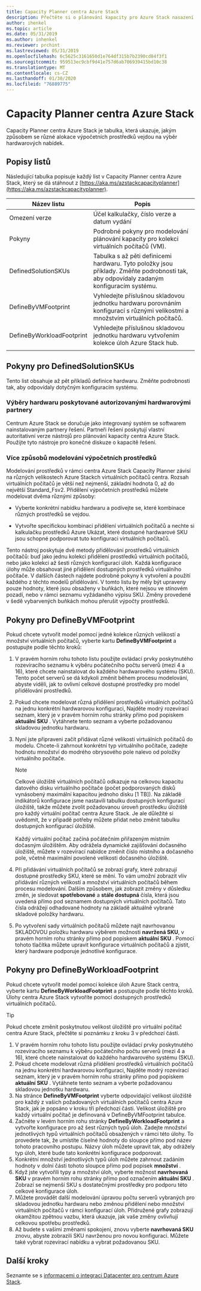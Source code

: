 ```yaml
---
title: Capacity Planner centra Azure Stack
description: Přečtěte si o plánování kapacity pro Azure Stack nasazení centra.
author: ihenkel
ms.topic: article
ms.date: 05/31/2019
ms.author: inhenkel
ms.reviewer: prchint
ms.lastreviewed: 05/31/2019
ms.openlocfilehash: 6c5625c3161650d1e764df315b7b2390cd84f3f1
ms.sourcegitcommit: 959513ec9cbf9d41e757d6ab706939415bd10c38
ms.translationtype: MT
ms.contentlocale: cs-CZ
ms.lasthandoff: 01/30/2020
ms.locfileid: "76889775"
---
```

# <a name="azure-stack-hub-capacity-planner"></a>Capacity Planner centra Azure Stack

Capacity Planner centra Azure Stack je tabulka, která ukazuje, jakým způsobem se různé alokace výpočetních prostředků vejdou na výběr hardwarových nabídek. 

## <a name="worksheet-descriptions"></a>Popisy listů
Následující tabulka popisuje každý list v Capacity Planner centra Azure Stack, který se dá stáhnout z [https://aka.ms/azstackcapacityplanner](https://aka.ms/azstackcapacityplanner). 

|Název listu|Popis|
|-----|-----|
|Omezení verze|Účel kalkulačky, číslo verze a datum vydání|
|Pokyny|Podrobné pokyny pro modelování plánování kapacity pro kolekci virtuálních počítačů (VM).|
|DefinedSolutionSKUs|Tabulka s až pěti definicemi hardwaru. Tyto položky jsou příklady. Změňte podrobnosti tak, aby odpovídaly zadaným konfiguracím systému.|
|DefineByVMFootprint|Vyhledejte příslušnou skladovou jednotku hardwaru porovnáním konfigurací s různými velikostmi a množstvím virtuálních počítačů.|
|DefineByWorkloadFootprint|Vyhledejte příslušnou skladovou jednotku hardwaru vytvořením kolekce úloh Azure Stack hub.|
|  |  |

## <a name="definedsolutionskus-instructions"></a>Pokyny pro DefinedSolutionSKUs
Tento list obsahuje až pět příkladů definice hardwaru. Změňte podrobnosti tak, aby odpovídaly dotyčným konfiguracím systému.

### <a name="hardware-selections-provided-by-authorized-hardware-partners"></a>Výběry hardwaru poskytované autorizovanými hardwarovými partnery
Centrum Azure Stack se doručuje jako integrovaný systém se softwarem nainstalovaným partnery řešení. Partneři řešení poskytují vlastní autoritativní verze nástrojů pro plánování kapacity centra Azure Stack. Použijte tyto nástroje pro konečné diskuze o kapacitě řešení.

### <a name="multiple-ways-to-model-computing-resources"></a>Více způsobů modelování výpočetních prostředků
Modelování prostředků v rámci centra Azure Stack Capacity Planner závisí na různých velikostech Azure Stackch virtuálních počítačů centra. Rozsah virtuálních počítačů je větší než nejmenší, základní hodnota 0, až do největší Standard_Fsv2. Přidělení výpočetních prostředků můžete modelovat dvěma různými způsoby:

- Vyberte konkrétní nabídku hardwaru a podívejte se, které kombinace různých prostředků se vejdou. 

- Vytvořte specifickou kombinaci přidělení virtuálních počítačů a nechte si kalkulačku prostředků Azure Ukázat, které dostupné hardwarové SKU jsou schopné podporovat tuto konfiguraci virtuálních počítačů.

Tento nástroj poskytuje dvě metody přidělování prostředků virtuálních počítačů: buď jako jednu kolekci přidělení prostředků virtuálních počítačů, nebo jako kolekci až šesti různých konfigurací úloh. Každá konfigurace úlohy může obsahovat jiné přidělení dostupných prostředků virtuálního počítače. V dalších částech najdete podrobné pokyny k vytvoření a použití každého z těchto modelů přidělování. V tomto listu by měly být upraveny pouze hodnoty, které jsou obsaženy v buňkách, které nejsou ve stínovém pozadí, nebo v rámci seznamu vyžádaného výpisu SKU. Změny provedené v šedě vybarvených buňkách mohou přerušit výpočty prostředků.


## <a name="definebyvmfootprint-instructions"></a>Pokyny pro DefineByVMFootprint
Pokud chcete vytvořit model pomocí jedné kolekce různých velikostí a množství virtuálních počítačů, vyberte kartu **DefineByVMFootprint** a postupujte podle těchto kroků:

1. V pravém horním rohu tohoto listu použijte ovládací prvky poskytnutého rozevíracího seznamu k výběru počátečního počtu serverů (mezi 4 a 16), které chcete nainstalovat do každého hardwarového systému (SKU). Tento počet serverů se dá kdykoli změnit během procesu modelování, abyste viděli, jak to ovlivní celkové dostupné prostředky pro model přidělování prostředků.
2. Pokud chcete modelovat různá přidělení prostředků virtuálních počítačů na jednu konkrétní hardwarovou konfiguraci, Najděte modrý rozevírací seznam, který je v pravém horním rohu stránky přímo pod popiskem **aktuální SKU** . Vytáhnete tento seznam a vyberte požadovanou skladovou jednotku hardwaru.
3. Nyní jste připraveni začít přidávat různé velikosti virtuálních počítačů do modelu. Chcete-li zahrnout konkrétní typ virtuálního počítače, zadejte hodnotu množství do modrého obrysového pole nalevo od položky virtuálního počítače.

   > [!NOTE]
   > Celkové úložiště virtuálních počítačů odkazuje na celkovou kapacitu datového disku virtuálního počítače (počet podporovaných disků vynásobený maximální kapacitou jednoho disku [1 TB]). Na základě indikátorů konfigurace jsme nastavili tabulku dostupných konfigurací úložiště, takže můžete zvolit požadovanou úroveň prostředku úložiště pro každý virtuální počítač centra Azure Stack. Je ale důležité si uvědomit, že v případě potřeby můžete přidat nebo změnit tabulku dostupných konfigurací úložiště.<br><br>Každý virtuální počítač začíná počátečním přiřazeným místním dočasným úložištěm. Aby odrážela dynamické zajišťování dočasného úložiště, můžete v rozevírací nabídce změnit číslo místního a dočasného pole, včetně maximální povolené velikosti dočasného úložiště.

4. Při přidávání virtuálních počítačů se zobrazí grafy, které zobrazují dostupné prostředky SKU, které se mění. To vám umožní zobrazit vliv přidávání různých velikostí a množství virtuálních počítačů během procesu modelování. Dalším způsobem, jak zobrazit změny v důsledku změn, je sledovat **spotřebované** a **stále dostupná** čísla, která jsou uvedená přímo pod seznamem dostupných virtuálních počítačů. Tato čísla odrážejí odhadované hodnoty na základě aktuálně vybrané skladové položky hardwaru.
5. Po vytvoření sady virtuálních počítačů můžete najít navrhovanou SKLADOVOU položku hardwaru výběrem možnosti **navržená SKU**, v pravém horním rohu stránky přímo pod popiskem **aktuální SKU** . Pomocí tohoto tlačítka můžete upravit konfigurace virtuálních počítačů a zjistit, který hardware podporuje jednotlivé konfigurace.


## <a name="definebyworkloadfootprint-instructions"></a>Pokyny pro DefineByWorkloadFootprint
Pokud chcete vytvořit model pomocí kolekce úloh Azure Stack centra, vyberte kartu **DefineByWorkloadFootprint** a postupujte podle těchto kroků. Úlohy centra Azure Stack vytvoříte pomocí dostupných prostředků virtuálních počítačů.   

> [!TIP]
> Pokud chcete změnit poskytnutou velikost úložiště pro virtuální počítač centra Azure Stack, přečtěte si poznámku z kroku 3 v předchozí části.

1. V pravém horním rohu tohoto listu použijte ovládací prvky poskytnutého rozevíracího seznamu k výběru počátečního počtu serverů (mezi 4 a 16), které chcete nainstalovat do každého hardwarového systému (SKU).
2. Pokud chcete modelovat různá přidělení prostředků virtuálních počítačů na jednu konkrétní hardwarovou konfiguraci, Najděte modrý rozevírací seznam, který je v pravém horním rohu stránky přímo pod popiskem **aktuální SKU** . Vytáhnete tento seznam a vyberte požadovanou skladovou jednotku hardwaru.
3. Na stránce **DefineByVMFootprint** vyberte odpovídající velikost úložiště pro každý z vašich požadovaných virtuálních počítačů centra Azure Stack, jak je popsáno v kroku tři předchozí části. Velikost úložiště pro každý virtuální počítač je definovaná v DefineByVMFootprint tabulce.
4. Začněte v levém horním rohu stránky **DefineByWorkloadFootprint** a vytvořte konfigurace pro až šest různých typů úloh. Zadejte množství jednotlivých typů virtuálních počítačů obsažených v rámci této úlohy. To provedete tak, že umístíte číselné hodnoty do sloupce přímo pod název tohoto pracovního postupu. Názvy úloh můžete upravit tak, aby odrážely typ úloh, které bude tato konkrétní konfigurace podporovat.
5. Konkrétní množství jednotlivých typů úloh můžete zahrnout zadáním hodnoty v dolní části tohoto sloupce přímo pod popisek **množství** .
6. Když jste vytvořili typy a množství úloh, vyberte možnost **navrhovaná SKU** v pravém horním rohu stránky přímo pod označením **aktuální SKU** . Zobrazí se nejmenší SKU s dostatečnými prostředky pro podporu této celkové konfigurace úloh.
7. Můžete provádět další modelování úpravou počtu serverů vybraných pro skladovou jednotku hardwaru nebo změnou přidělení nebo množství virtuálních počítačů v rámci konfigurací úloh. Přidružené grafy zobrazují okamžitou zpětnou vazbu, která ukazuje, jak vaše změny ovlivňují celkovou spotřebu prostředků.
8. Až budete s vašimi změnami spokojeni, znovu vyberte **navrhovaná SKU** znovu, abyste zobrazili SKU navrženou pro novou konfiguraci. Můžete také vybrat rozevírací nabídku a vybrat požadovanou SKU.

## <a name="next-steps"></a>Další kroky
Seznamte se s [informacemi o integraci Datacenter pro centrum Azure Stack](azure-stack-datacenter-integration.md).
